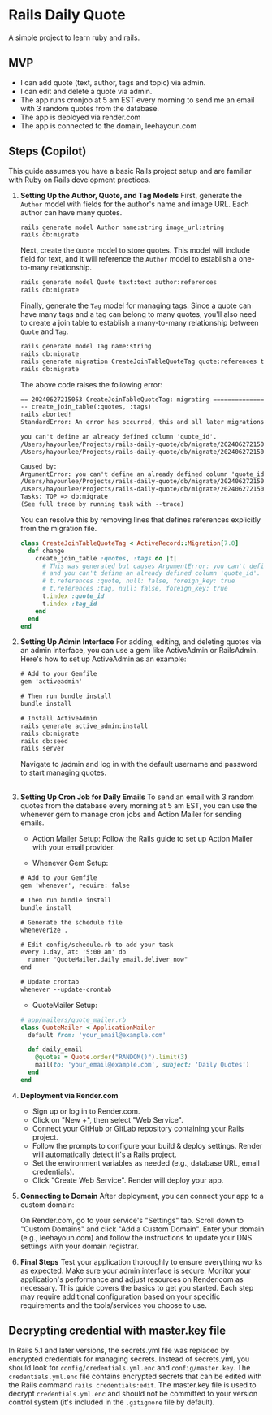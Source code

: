 # Rails Daily Quote

A simple project to learn ruby and rails.

## MVP

- I can add quote (text, author, tags and topic) via admin.
- I can edit and delete a quote via admin.
- The app runs cronjob at 5 am EST every morning to send me an email with 3 random quotes from the database.
- The app is deployed via render.com
- The app is connected to the domain, leehayoun.com

## Steps (Copilot)

This guide assumes you have a basic Rails project setup and are familiar with Ruby on Rails development practices.

1. **Setting Up the Author, Quote, and Tag Models**
    First, generate the `Author` model with fields for the author's name and image URL. Each author can have many quotes.

      ```txt
      rails generate model Author name:string image_url:string
      rails db:migrate
      ```

    Next, create the `Quote` model to store quotes. This model will include field for text, and it will reference the `Author` model to establish a one-to-many relationship.

      ```txt
      rails generate model Quote text:text author:references
      rails db:migrate
      ```

    Finally, generate the `Tag` model for managing tags. Since a quote can have many tags and a tag can belong to many quotes, you'll also need to create a join table to establish a many-to-many relationship between `Quote` and `Tag`.

      ```txt
      rails generate model Tag name:string
      rails db:migrate
      rails generate migration CreateJoinTableQuoteTag quote:references tag:references
      rails db:migrate
      ```

    The above code raises the following error:

      ```txt
      == 20240627215053 CreateJoinTableQuoteTag: migrating ==========================
      -- create_join_table(:quotes, :tags)
      rails aborted!
      StandardError: An error has occurred, this and all later migrations canceled:

      you can't define an already defined column 'quote_id'.
      /Users/hayounlee/Projects/rails-daily-quote/db/migrate/20240627215053_create_join_table_quote_tag.rb:4:in `block in change'
      /Users/hayounlee/Projects/rails-daily-quote/db/migrate/20240627215053_create_join_table_quote_tag.rb:3:in `change'

      Caused by:
      ArgumentError: you can't define an already defined column 'quote_id'.
      /Users/hayounlee/Projects/rails-daily-quote/db/migrate/20240627215053_create_join_table_quote_tag.rb:4:in `block in change'
      /Users/hayounlee/Projects/rails-daily-quote/db/migrate/20240627215053_create_join_table_quote_tag.rb:3:in `change'
      Tasks: TOP => db:migrate
      (See full trace by running task with --trace)
      ```

    You can resolve this by removing lines that defines references explicitly from the migration file.

      ```ruby
      class CreateJoinTableQuoteTag < ActiveRecord::Migration[7.0]
        def change
          create_join_table :quotes, :tags do |t|
            # This was generated but causes ArgumentError: you can't define an already defined column 'quote_id'.
            # and you can't define an already defined column 'quote_id'.
            # t.references :quote, null: false, foreign_key: true
            # t.references :tag, null: false, foreign_key: true
            t.index :quote_id
            t.index :tag_id
          end
        end
      end
      ```

2. **Setting Up Admin Interface**
For adding, editing, and deleting quotes via an admin interface, you can use a gem like ActiveAdmin or RailsAdmin. Here's how to set up ActiveAdmin as an example:

    ```txt
    # Add to your Gemfile
    gem 'activeadmin'

    # Then run bundle install
    bundle install

    # Install ActiveAdmin
    rails generate active_admin:install
    rails db:migrate
    rails db:seed
    rails server
    ```

    Navigate to /admin and log in with the default username and password to start managing quotes.</br></br>

3. **Setting Up Cron Job for Daily Emails**
To send an email with 3 random quotes from the database every morning at 5 am EST, you can use the whenever gem to manage cron jobs and Action Mailer for sending emails.

    - Action Mailer Setup: Follow the Rails guide to set up Action Mailer with your email provider.

    - Whenever Gem Setup:

    ```txt
    # Add to your Gemfile
    gem 'whenever', require: false

    # Then run bundle install
    bundle install

    # Generate the schedule file
    wheneverize .

    # Edit config/schedule.rb to add your task
    every 1.day, at: '5:00 am' do
      runner "QuoteMailer.daily_email.deliver_now"
    end

    # Update crontab
    whenever --update-crontab
    ```

    - QuoteMailer Setup:

    ```ruby
    # app/mailers/quote_mailer.rb
    class QuoteMailer < ApplicationMailer
      default from: 'your_email@example.com'

      def daily_email
        @quotes = Quote.order("RANDOM()").limit(3)
        mail(to: 'your_email@example.com', subject: 'Daily Quotes')
      end
    end
    ```

4. **Deployment via Render.com**

    - Sign up or log in to Render.com.
    - Click on "New +", then select "Web Service".
    - Connect your GitHub or GitLab repository containing your Rails project.
    - Follow the prompts to configure your build & deploy settings. Render will automatically detect it's a Rails project.
    - Set the environment variables as needed (e.g., database URL, email credentials).
    - Click "Create Web Service". Render will deploy your app.

5. **Connecting to Domain**
    After deployment, you can connect your app to a custom domain:

    On Render.com, go to your service's "Settings" tab.
    Scroll down to "Custom Domains" and click "Add a Custom Domain".
    Enter your domain (e.g., leehayoun.com) and follow the instructions to update your DNS settings with your domain registrar.
6. **Final Steps**
    Test your application thoroughly to ensure everything works as expected.
    Make sure your admin interface is secure.
    Monitor your application's performance and adjust resources on Render.com as necessary.
    This guide covers the basics to get you started. Each step may require additional configuration based on your specific requirements and the tools/services you choose to use.

## Decrypting credential with master.key file

In Rails 5.1 and later versions, the secrets.yml file was replaced by encrypted credentials for managing secrets. Instead of secrets.yml, you should look for `config/credentials.yml.enc` and `config/master.key`. The `credentials.yml.enc` file contains encrypted secrets that can be edited with the Rails command `rails credentials:edit`. The master.key file is used to decrypt `credentials.yml.enc` and should not be committed to your version control system (it's included in the `.gitignore` file by default).
